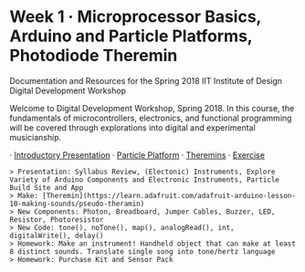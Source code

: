 # Week 1 · Microprocessor Basics, Arduino and Particle Platforms, Photodiode Theremin
Documentation and Resources for the Spring 2018 IIT Institute of Design Digital Development Workshop

Welcome to Digital Development Workshop, Spring 2018. In this course, the fundamentals of microcontrollers, electronics, and functional programming will be covered through explorations into digital and experimental musicianship.

· [Introductory Presentation](DigiDev_S18_Intro.pgf)
· [Particle Platform](particle.md)
· [Theremins](theremin.md)
· [Exercise](exercise.md)


	> Presentation: Syllabus Review, (Electonic) Instruments, Explore Variety of Arduino Components and Electronic Instruments, Particle Build Site and App
	> Make: [Theremin](https://learn.adafruit.com/adafruit-arduino-lesson-10-making-sounds/pseudo-theramin)
	> New Components: Photon, Breadboard, Jumper Cables, Buzzer, LED, Resistor, Photoresistor
	> New Code: tone(), noTone(), map(), analogRead(), int, digitalWrite(), delay()
	> Homework: Make an instrument! Handheld object that can make at least 8 distinct sounds. Translate single song into tone/hertz language
	> Homework: Purchase Kit and Sensor Pack
